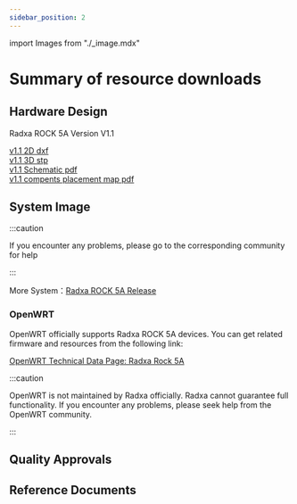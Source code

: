 ```yaml
---
sidebar_position: 2
---
```


import Images from "./\_image.mdx"

# Summary of resource downloads

## Hardware Design

Radxa ROCK 5A Version V1.1

[v1.1 2D dxf](https://dl.radxa.com/rock5/5a/docs/hw/radxa_rock5a_X1.11_2D.dxf)  
[v1.1 3D stp](https://dl.radxa.com/rock5/5a/docs/hw/rock_5a_3d_pcba.rar)  
[v1.1 Schematic pdf](https://dl.radxa.com/rock5/5a/docs/hw/radxa_rock5a_V1.1_sch.pdf)  
[v1.1 compents placement map pdf](https://dl.radxa.com/rock5/5a/docs/hw/radxa_rock5a_V1.1_smd.pdf)

## System Image

<Images loader={false} system_img={true} spi_img={false} miniloader={true} dietpi={true} />

:::caution

If you encounter any problems, please go to the corresponding community for help

:::

More System：[Radxa ROCK 5A Release](https://github.com/radxa-build/rock-5a/releases)

### OpenWRT

OpenWRT officially supports Radxa ROCK 5A devices. You can get related firmware and resources from the following link:

[OpenWRT Technical Data Page: Radxa Rock 5A](https://openwrt.org/toh/hwdata/radxa/radxa_rock_5a)

:::caution

OpenWRT is not maintained by Radxa officially. Radxa cannot guarantee full functionality. If you encounter any problems, please seek help from the OpenWRT community.

:::

## Quality Approvals

## Reference Documents
